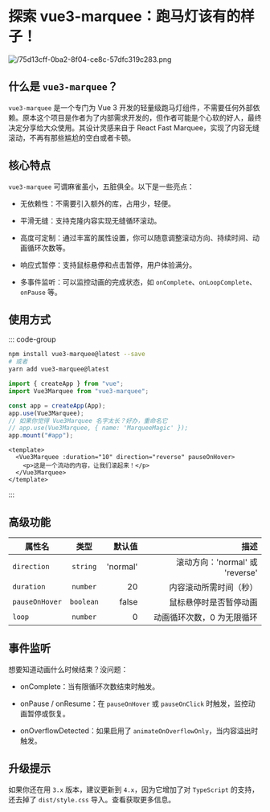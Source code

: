 # 探索 vue3-marquee：跑马灯该有的样子！

<article-info/>

<link-tag :linkList="[{ linkType: 'git', linkText:'vue3-marquee',linkUrl:'https://github.com/megasanjay/vue3-marquee'},{ linkText:'vue3-marquee 官网',linkUrl:'https://vue3-marquee.vercel.app/'}]" />

![/75d13cff-0ba2-8f04-ce8c-57dfc319c283.png](/75d13cff-0ba2-8f04-ce8c-57dfc319c283.png)

## 什么是 `vue3-marquee`？

`vue3-marquee` 是一个专门为 Vue 3 开发的轻量级跑马灯组件，不需要任何外部依赖。原本这个项目是作者为了内部需求开发的，但作者可能是个心软的好人，最终决定分享给大众使用。其设计灵感来自于 React Fast Marquee，实现了内容无缝滚动，不再有那些尴尬的空白或者卡顿。

## 核心特点

`vue3-marquee` 可谓麻雀虽小，五脏俱全。以下是一些亮点：

- <imp-text-danger>无依赖性</imp-text-danger>：不需要引入额外的库，占用少，轻便。

- <imp-text-danger>平滑无缝</imp-text-danger>：支持克隆内容实现无缝循环滚动。

- <imp-text-danger>高度可定制</imp-text-danger>：通过丰富的属性设置，你可以随意调整滚动方向、持续时间、动画循环次数等。

- <imp-text-danger>响应式暂停</imp-text-danger>：支持鼠标悬停和点击暂停，用户体验满分。

- <imp-text-danger>多事件监听</imp-text-danger>：可以监控动画的完成状态，如 `onComplete`、`onLoopComplete`、`onPause` 等。

## 使用方式

::: code-group

```bash [npm 或 yarn 安装]
npm install vue3-marquee@latest --save
# 或者
yarn add vue3-marquee@latest
```

```js [main.js]
import { createApp } from "vue";
import Vue3Marquee from "vue3-marquee";

const app = createApp(App);
app.use(Vue3Marquee);
// 如果你觉得 Vue3Marquee 名字太长？好办，重命名它
// app.use(Vue3Marquee, { name: 'MarqueeMagic' });
app.mount("#app");
```

```vue [vue 中使用]
<template>
  <Vue3Marquee :duration="10" direction="reverse" pauseOnHover>
    <p>这是一个流动的内容，让我们滚起来！</p>
  </Vue3Marquee>
</template>
```

:::

## 高级功能

| 属性名         |   类型    |   默认值 |                            描述 |
| -------------- | :-------: | -------: | ------------------------------: |
| `direction`    | `string`  | 'normal' | 滚动方向：'normal' 或 'reverse' |
| `duration`     | `number`  |       20 |          内容滚动所需时间（秒） |
| `pauseOnHover` | `boolean` |    false |          鼠标悬停时是否暂停动画 |
| `loop`         | `number`  |        0 |      动画循环次数，0 为无限循环 |

## 事件监听

想要知道动画什么时候结束？没问题：

- <imp-text-danger>onComplete</imp-text-danger>：当有限循环次数结束时触发。

- <imp-text-danger>onPause / onResume</imp-text-danger>：在 `pauseOnHover` 或 `pauseOnClick` 时触发，监控动画暂停或恢复。

- <imp-text-danger>onOverflowDetected</imp-text-danger>：如果启用了 `animateOnOverflowOnly`，当内容溢出时触发。

## 升级提示

如果你还在用 `3.x` 版本，建议更新到 `4.x`，因为它增加了对 `TypeScript` 的支持，还去掉了 `dist/style.css` 导入。查看<link-tag :linkList="[{ linkText:'vue3-marquee 示例',linkUrl:'https://vue3-marquee.vercel.app/examples'}]" />获取更多信息。

